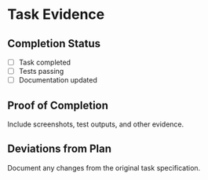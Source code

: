 # Task Evidence

## Completion Status
- [ ] Task completed
- [ ] Tests passing
- [ ] Documentation updated

## Proof of Completion
Include screenshots, test outputs, and other evidence.

## Deviations from Plan
Document any changes from the original task specification.